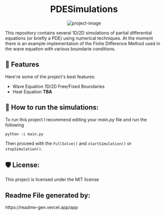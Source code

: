 <h1 align="center" id="title">PDESimulations</h1>

<p align="center"><img src="https://socialify.git.ci/farrucho/PDESimulations/image?font=Inter&amp;language=1&amp;name=1&amp;owner=1&amp;stargazers=1&amp;theme=Light" alt="project-image"></p>

<p id="description">This repository contains several 1D/2D simulations of partial differential equations (or briefly a PDE) using numerical techniques. At the moment there is an example implementation of the Finite Difference Method used in the wave equation with various boundarie conditions.</p>

  
  
<h2>🧐 Features</h2>

Here're some of the project's best features:

*   Wave Equation 1D/2D Free/Fixed Boundaries
*   Heat Equation **TBA**

<h2>🍰 How to run the simulations:</h2>

To run this project I recommend editing your *main.py* file and run the following

```python -i main.py```

Then proceed with the ```FullSolve()``` and ```startSimulation()``` or ```stopSimulation()```.

<h2>🛡️ License:</h2>

This project is licensed under the MIT license

<h2>Readme File generated by:</h2>
https://readme-gen.vercel.app/app